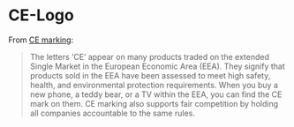 # CE-Logo

From [CE marking](https://ec.europa.eu/growth/single-market/ce-marking_en):

> The letters ‘CE’ appear on many products traded on the extended Single Market in the European Economic Area (EEA). They signify that products sold in the EEA have been assessed to meet high safety, health, and environmental protection requirements. When you buy a new phone, a teddy bear, or a TV within the EEA, you can find the CE mark on them. CE marking also supports fair competition by holding all companies accountable to the same rules.

 

